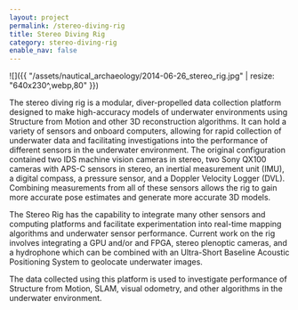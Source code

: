 ```yaml
---
layout: project
permalink: /stereo-diving-rig
title: Stereo Diving Rig
category: stereo-diving-rig
enable_nav: false
---
```

![]({{ "/assets/nautical_archaeology/2014-06-26_stereo_rig.jpg" | resize: "640x230^,webp,80" }})

The stereo diving rig is a modular, diver-propelled data collection platform designed to make high-accuracy models of underwater environments using Structure from Motion and other 3D reconstruction algorithms. It can hold a variety of sensors and onboard computers, allowing for rapid collection of underwater data and facilitating investigations into the performance of different sensors in the underwater environment. The original configuration contained two IDS machine vision cameras in stereo, two Sony QX100 cameras with APS-C sensors in stereo, an inertial measurement unit (IMU), a digital compass, a pressure sensor, and a Doppler Velocity Logger (DVL). Combining measurements from all of these sensors allows the rig to gain more accurate pose estimates and generate more accurate 3D models.

The Stereo Rig has the capability to integrate many other sensors and computing platforms and facilitate experimentation into real-time mapping algorithms and underwater sensor performance. Current work on the rig involves integrating a GPU and/or and FPGA, stereo plenoptic cameras, and a hydrophone which can be combined with an Ultra-Short Baseline Acoustic Positioning System to geolocate underwater images. 

The data collected using this platform is used to investigate performance of Structure from Motion, SLAM, visual odometry, and other algorithms in the underwater environment.